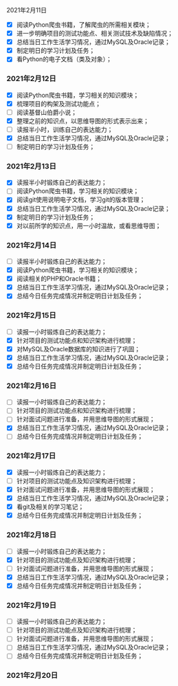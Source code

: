 2021年2月11日

- [x] 阅读Python爬虫书籍，了解爬虫的所需相关模块；
- [x] 进一步明确项目的测试功能点、相关测试技术及缺陷情况；
- [x] 总结当日工作生活学习情况，通过MySQL及Oracle记录；
- [x] 制定明日的学习计划及任务；
- [x] 看Python的电子文档（类及对象）；

### 2021年2月12日

- [x] 阅读Python爬虫书籍，学习相关的知识模块；
- [x] 梳理项目的构架及测试功能点；
- [ ] 阅读基督山伯爵小说；
- [x] 整理之前的知识点，以思维导图的形式表示出来；
- [ ] 读报半小时，训练自己的表达能力；
- [x] 总结当日工作生活学习情况，通过MySQL及Oracle记录；
- [ ] 制定明日的学习计划及任务；

###  2021年2月13日

- [x] 读报半小时锻炼自己的表达能力；
- [ ] 阅读Python爬虫书籍，学习相关的知识模块；
- [x] 阅读git使用说明电子文档，学习git的版本管理；
- [x] 总结当日工作生活学习情况，通过MySQL及Oracle记录；
- [x] 制定明日的学习计划及任务；
- [x] 对以前所学的知识点，用一小时温故，或看思维导图；

### 2021年2月14日

- [ ] 读报半小时锻炼自己的表达能力；
- [x] 阅读Python爬虫书籍，学习相关的知识模块；
- [x] 阅读相关的PHP和Oracle书籍；
- [x] 总结当日工作生活学习情况，通过MySQL及Oracle记录；
- [x] 总结今日任务完成情况并制定明日计划及任务；

### 2021年2月15日

- [ ] 读报一小时锻炼自己的表达能力；
- [x] 针对项目的测试功能点和知识架构进行梳理；
- [x] 对MySQL及Oracle数据库的知识进行了巩固；
- [x] 总结当日工作生活学习情况，通过MySQL及Oracle记录；
- [x] 总结今日任务完成情况并制定明日计划及任务；

### 2021年2月16日

- [ ] 读报一小时锻炼自己的表达能力；
- [ ]  针对项目的测试功能点和知识架构进行梳理；
- [ ] 针对面试问题进行准备，并用思维导图的形式展现；
- [x] 总结当日工作生活学习情况，通过MySQL及Oracle记录；
- [ ] 总结今日任务完成情况并制定明日计划及任务；

### 2021年2月17日

- [x] 读报一小时锻炼自己的表达能力；
- [ ] 针对项目的测试功能点及知识架构进行梳理；
- [x] 针对面试问题进行准备，并用思维导图的形式展现；
- [x] 总结当日工作生活学习情况，通过MySQL及Oracle记录；
- [x] 看git及相关的学习笔记；
- [x] 总结今日任务完成情况并制定明日计划及任务；

### 2021年2月18日

- [ ] 读报一小时锻炼自己的表达能力；
- [x] 针对项目的测试功能点及知识架构进行梳理；
- [ ] 针对面试问题进行准备，并用思维导图的形式展现；
- [x] 总结当日工作生活学习情况，通过MySQL及Oracle记录；
- [x] 总结今日任务完成情况并制定明日计划及任务；

### 2021年2月19日

- [ ] 读报一小时锻炼自己的表达能力；
- [ ] 针对项目的测试功能点及知识架构进行梳理；
- [ ] 针对面试问题进行准备，并用思维导图的形式展现；
- [ ] 总结当日工作生活学习情况，通过MySQL及Oracle记录；
- [ ] 总结今日任务完成情况并制定明日计划及任务；

### 2021年2月20日

